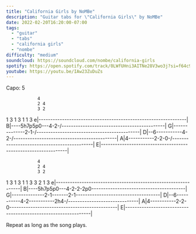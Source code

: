 ```yaml
---
title: "California Girls by NoMBe"
description: "Guitar tabs for \"California Girls\" by NoMBe"
date: 2022-02-20T16:20:00-07:00
tags:
  - "guitar"
  - "tabs"
  - "california girls"
  - "nombe"
difficulty: "medium"
soundcloud: https://soundcloud.com/nombe/california-girls
spotify: https://open.spotify.com/track/0LWfUHni3AITNe28V3wo3j?si=f64c983e7eb6407f
youtube: https://youtu.be/IAw23ZuDuZs
---
```


Capo: 5

                4
                2 4
                3 2
  1 3 1 3     1 1 3
e|---------------------------------------------------------------|
B|----5h7p5p0---4-2-/--------------------------------------------|
G|--------------2-1-/--------------------------------------------|
D|--6-----------4-2-/--------------------------------------------|
A|4-----------2-2-0-/--------------------------------------------|
E|---------------------------------------------------------------|

                4
                2 4
                3 2
  1 3 1 3     1 1 3       3 2 1 3
e|---------------------------------------------------------------|
B|----5h7p5p0---4-2-2-2p0----------------------------------------|
G|--------------2-1-------2-1------------------------------------|
D|--6-----------4-2-----------2h4-/------------------------------|
A|4-----------2-2-0----------------------------------------------|
E|---------------------------------------------------------------|

Repeat as long as the song plays.

